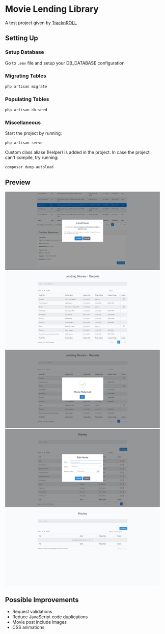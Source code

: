 # Movie Lending Library

A test project given by [TracknROLL](https://www.tracknroll.com/)

## Setting Up

### Setup Database
Go to `.env` file and setup your DB_DATABASE configuration

### Migrating Tables
```php
php artisan migrate
```

### Populating Tables
```php
php artisan db:seed
```

### Miscellaneous
Start the project by running:
```php
php artisan serve
```

Custom class aliase (Helper) is added in the project. In case the project can't compile, try running:
```php
composer dump-autoload
```

## Preview
![alt text][preview-1]
![alt text][preview-2]
![alt text][preview-3]
![alt text][preview-4]
![alt text][preview-5]

## Possible Improvements
 - Request validations
 - Reduce JavaScript code duplications
 - Movie post include images
 - CSS animations


[preview-1]: https://raw.githubusercontent.com/AfiqRosli/Movie-Lending-Library/main/github_images/lend-create_confirm-lend.PNG "lend.create page and confirm lending"
[preview-2]: https://raw.githubusercontent.com/AfiqRosli/Movie-Lending-Library/main/github_images/lend-index.PNG "lending.index page listing all the lending records"
[preview-3]: https://raw.githubusercontent.com/AfiqRosli/Movie-Lending-Library/main/github_images/lend-index_return-movie.PNG "lending.index page successfully returned movie"
[preview-4]: https://raw.githubusercontent.com/AfiqRosli/Movie-Lending-Library/main/github_images/movie-index_edit.PNG "movie.index page editing movie info"
[preview-5]: https://raw.githubusercontent.com/AfiqRosli/Movie-Lending-Library/main/github_images/movie-index_searching.PNG "movie.index page searching for a movie and not match found"
